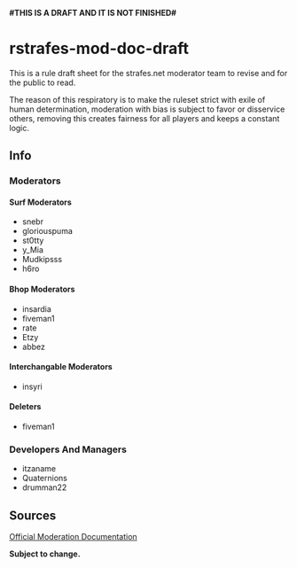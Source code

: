 **\#THIS IS A DRAFT AND IT IS NOT FINISHED\#**

# rstrafes-mod-doc-draft

This is a rule draft sheet for the strafes.net moderator team to revise and for the public to read.

The reason of this respiratory is to make the ruleset strict with exile of human determination, moderation with bias is subject to favor or disservice others, removing this creates fairness for all players and keeps a constant logic.

## Info

### Moderators

#### Surf Moderators

- snebr
- gloriouspuma
- st0tty
- y_Mia
- Mudkipsss
- h6ro

#### Bhop Moderators

- insardia
- fiveman1
- rate
- Etzy
- abbez

#### Interchangable Moderators

- insyri

#### Deleters

- fiveman1

### Developers And Managers

- itzaname
- Quaternions
- drumman22

## Sources

[Official Moderation Documentation](https://docs.google.com/document/d/1D8i9_5HCNw1wh6CBcwK6Z-i3vq-MYuME4BJuoVD37SE/edit?usp=sharing)

**Subject to change.**

